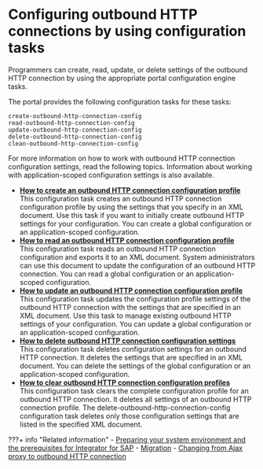 # Configuring outbound HTTP connections by using configuration tasks

Programmers can create, read, update, or delete settings of the outbound HTTP connection by using the appropriate portal configuration engine tasks.

The portal provides the following configuration tasks for these tasks:

```
create-outbound-http-connection-config
read-outbound-http-connection-config
update-outbound-http-connection-config
delete-outbound-http-connection-config
clean-outbound-http-connection-config
```

For more information on how to work with outbound HTTP connection configuration settings, read the following topics. Information about working with application-scoped configuration settings is also available.

-   **[How to create an outbound HTTP connection configuration profile](./outbhttp_cfg_tsk_create.md)**  
This configuration task creates an outbound HTTP connection configuration profile by using the settings that you specify in an XML document. Use this task if you want to initially create outbound HTTP settings for your configuration. You can create a global configuration or an application-scoped configuration.
-   **[How to read an outbound HTTP connection configuration profile](./outbhttp_cfg_tsk_read.md)**  
This configuration task reads an outbound HTTP connection configuration and exports it to an XML document. System administrators can use this document to update the configuration of an outbound HTTP connection. You can read a global configuration or an application-scoped configuration.
-   **[How to update an outbound HTTP connection configuration profile](./outbhttp_cfg_tsk_update.md)**  
This configuration task updates the configuration profile settings of the outbound HTTP connection with the settings that are specified in an XML document. Use this task to manage existing outbound HTTP settings of your configuration. You can update a global configuration or an application-scoped configuration.
-   **[How to delete outbound HTTP connection configuration settings](./outbhttp_cfg_tsk_delete.md)**  
This configuration task deletes configuration settings for an outbound HTTP connection. It deletes the settings that are specified in an XML document. You can delete the settings of the global configuration or an application-scoped configuration.
-   **[How to clear outbound HTTP connection configuration profiles](./outbhttp_cfg_tsk_clear.md)**  
This configuration task clears the complete configuration profile for an outbound HTTP connection. It deletes all settings of an outbound HTTP connection profile. The delete-outbound-http-connection-config configuration task deletes only those configuration settings that are listed in the specified XML document.

???+ info "Related information" 
    - [Preparing your system environment and the prerequisites for Integrator for SAP](https://help.hcltechsw.com/digital-experience/8.5/admin-system/sap_int_prep.html)
    - [Migration](../../../../outbound_http_connection/outbound_http_migrate.md)
    - [Changing from Ajax proxy to outbound HTTP connection](../../../../../../../deployment/manage/migrate/next_steps/enable_func_migrated_portal/mig_enable_outboundhttp.md)
